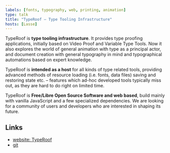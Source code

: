 ```yaml
---
labels: [fonts, typography, web, printing, animation]
type: talk
title: "TypeRoof — Type Tooling Infrastructure"
hosts: [Lasse]
---
```


TypeRoof is **type tooling infrastructure**. It provides type proofing
applications, initially based on Video Proof and Variable Type Tools.
Now it also explores the world of general animation with type as a
principal actor, and document creation with general typography in mind
and typographical automations based on expert knowledge.

TypeRoof is **intended as a host** for all kinds of type related tools,
providing advanced methods of resource loading (i.e. fonts, data files)
saving and restoring state etc. – features which ad-hoc developed tools
typically miss out, as they are hard to do right on limited time.

TypeRoof is **Free/Libre Open Source Software and web based**, build mainly
with vanilla JavaScript and a few specialized dependencies. We are looking
for a community of users and developers who are interested in shaping its future.

## Links

* [website: TypeRoof](https://fontbureau.github.io/TypeRoof/docs/)
* [git](https://github.com/FontBureau/TypeRoof)
